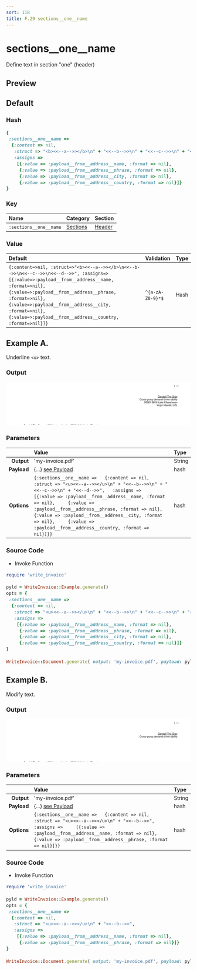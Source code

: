 ```yaml
---
sort: 118
title: F.29 sections__one__name
---
```

# sections__one__name

Define text in section "one" (header)


## Preview

<div >
    <canvas id='canvas' search=':sections__one__name' palette='option_detail'></canvas>
</div>
<script src="../assets/js/marker.js"></script>  

 
## Default

### Hash

```ruby
{
 :sections__one__name => 
  {:content => nil,
   :struct => "<b><<--a-->></b>\n" + "<<--b-->>\n" + "<<--c-->>\n" + "<<--d-->>",
   :assigns => 
    [{:value => :payload__from__address__name, :format => nil},
     {:value => :payload__from__address__phrase, :format => nil},
     {:value => :payload__from__address__city, :format => nil},
     {:value => :payload__from__address__country, :format => nil}]}
} 
```

### Key

| **Name** | **Category** | **Section** |
| :--- | :--- | :--- |
| ```:sections__one__name``` |  [Sections](./#sections) | [Header](/sections/header) |

### Value



| **Default**| **Validation**| **Type** |
| :--- | :--- | :--- |
| ```{:content=>nil, :struct=>"<b><<--a-->></b>\n<<--b-->>\n<<--c-->>\n<<--d-->>", :assigns=>[{:value=>:payload__from__address__name, :format=>nil}, {:value=>:payload__from__address__phrase, :format=>nil}, {:value=>:payload__from__address__city, :format=>nil}, {:value=>:payload__from__address__country, :format=>nil}]}``` | ```^{a-zA-Z0-9}*$``` | Hash |

## Example A.

Underline `<u>` text.

### Output

<img src="../assets/images/options/sections__one__name--a.png">



### Parameters

| | **Value** | **Type** |
|------:|:------|:------|
| **Output** | 'my-invoice.pdf' | String |
| **Payload** | {...} [see Payload](../payload) | hash |
| **Options** | ```{:sections__one__name =>   {:content => nil,   :struct => "<u><<--a-->></u>\n" + "<<--b-->>\n" + "<<--c-->>\n" + "<<--d-->>",   :assigns =>     [{:value => :payload__from__address__name, :format => nil},     {:value => :payload__from__address__phrase, :format => nil},     {:value => :payload__from__address__city, :format => nil},     {:value => :payload__from__address__country, :format => nil}]}}``` | hash |


### Source Code

* Invoke Function

```ruby
require 'write_invoice'
 
pyld = WriteInvoice::Example.generate()
opts = {
 :sections__one__name => 
  {:content => nil,
   :struct => "<u><<--a-->></u>\n" + "<<--b-->>\n" + "<<--c-->>\n" + "<<--d-->>",
   :assigns => 
    [{:value => :payload__from__address__name, :format => nil},
     {:value => :payload__from__address__phrase, :format => nil},
     {:value => :payload__from__address__city, :format => nil},
     {:value => :payload__from__address__country, :format => nil}]}
}
 
WriteInvoice::Document.generate( output: 'my-invoice.pdf', payload: pyld, options: opts )

```

## Example B.

Modify text.

### Output

<img src="../assets/images/options/sections__one__name--b.png">



### Parameters

| | **Value** | **Type** |
|------:|:------|:------|
| **Output** | 'my-invoice.pdf' | String |
| **Payload** | {...} [see Payload](../payload) | hash |
| **Options** | ```{:sections__one__name =>   {:content => nil,   :struct => "<u><<--a-->></u>\n" + "<<--b-->>",   :assigns =>     [{:value => :payload__from__address__name, :format => nil},     {:value => :payload__from__address__phrase, :format => nil}]}}``` | hash |


### Source Code

* Invoke Function

```ruby
require 'write_invoice'
 
pyld = WriteInvoice::Example.generate()
opts = {
 :sections__one__name => 
  {:content => nil,
   :struct => "<u><<--a-->></u>\n" + "<<--b-->>",
   :assigns => 
    [{:value => :payload__from__address__name, :format => nil},
     {:value => :payload__from__address__phrase, :format => nil}]}
}
 
WriteInvoice::Document.generate( output: 'my-invoice.pdf', payload: pyld, options: opts )

```

